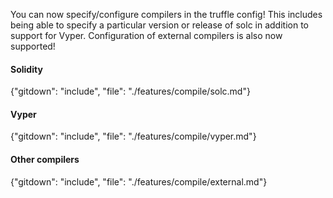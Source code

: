 You can now specify/configure compilers in the truffle config! This includes
being able to specify a particular version or release of solc in addition to
support for Vyper.  Configuration of external compilers is also now supported!

#### Solidity

{"gitdown": "include", "file": "./features/compile/solc.md"}

#### Vyper

{"gitdown": "include", "file": "./features/compile/vyper.md"}

#### Other compilers

{"gitdown": "include", "file": "./features/compile/external.md"}

